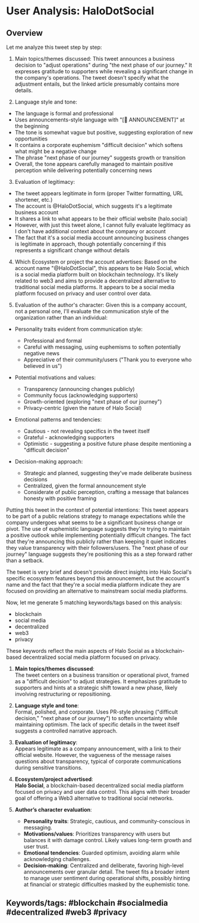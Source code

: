 # User Analysis: HaloDotSocial

## Overview

<think>
Let me analyze this tweet step by step:

1. Main topics/themes discussed:
This tweet announces a business decision to "adjust operations" during "the next phase of our journey." It expresses gratitude to supporters while revealing a significant change in the company's operations. The tweet doesn't specify what the adjustment entails, but the linked article presumably contains more details.

2. Language style and tone:
- The language is formal and professional
- Uses announcements-style language with "[📢 ANNOUNCEMENT]" at the beginning
- The tone is somewhat vague but positive, suggesting exploration of new opportunities
- It contains a corporate euphemism "difficult decision" which softens what might be a negative change
- The phrase "next phase of our journey" suggests growth or transition
- Overall, the tone appears carefully managed to maintain positive perception while delivering potentially concerning news

3. Evaluation of legitimacy:
- The tweet appears legitimate in form (proper Twitter formatting, URL shortener, etc.)
- The account is @HaloDotSocial, which suggests it's a legitimate business account
- It shares a link to what appears to be their official website (halo.social)
- However, with just this tweet alone, I cannot fully evaluate legitimacy as I don't have additional context about the company or account
- The fact that it's a social media account announcing business changes is legitimate in approach, though potentially concerning if this represents a significant change without details

4. Which Ecosystem or project the account advertises:
Based on the account name "@HaloDotSocial", this appears to be Halo Social, which is a social media platform built on blockchain technology. It's likely related to web3 and aims to provide a decentralized alternative to traditional social media platforms. It appears to be a social media platform focused on privacy and user control over data.

5. Evaluation of the author's character:
Given this is a company account, not a personal one, I'll evaluate the communication style of the organization rather than an individual:

- Personality traits evident from communication style:
  * Professional and formal
  * Careful with messaging, using euphemisms to soften potentially negative news
  * Appreciative of their community/users ("Thank you to everyone who believed in us")

- Potential motivations and values:
  * Transparency (announcing changes publicly)
  * Community focus (acknowledging supporters)
  * Growth-oriented (exploring "next phase of our journey")
  * Privacy-centric (given the nature of Halo Social)

- Emotional patterns and tendencies:
  * Cautious - not revealing specifics in the tweet itself
  * Grateful - acknowledging supporters
  * Optimistic - suggesting a positive future phase despite mentioning a "difficult decision"

- Decision-making approach:
  * Strategic and planned, suggesting they've made deliberate business decisions
  * Centralized, given the formal announcement style
  * Considerate of public perception, crafting a message that balances honesty with positive framing

Putting this tweet in the context of potential intentions:
This tweet appears to be part of a public relations strategy to manage expectations while the company undergoes what seems to be a significant business change or pivot. The use of euphemistic language suggests they're trying to maintain a positive outlook while implementing potentially difficult changes. The fact that they're announcing this publicly rather than keeping it quiet indicates they value transparency with their followers/users. The "next phase of our journey" language suggests they're positioning this as a step forward rather than a setback.

The tweet is very brief and doesn't provide direct insights into Halo Social's specific ecosystem features beyond this announcement, but the account's name and the fact that they're a social media platform indicate they are focused on providing an alternative to mainstream social media platforms.

Now, let me generate 5 matching keywords/tags based on this analysis:
- blockchain
- social media
- decentralized
- web3
- privacy

These keywords reflect the main aspects of Halo Social as a blockchain-based decentralized social media platform focused on privacy.
</think>

1. **Main topics/themes discussed**:  
   The tweet centers on a business transition or operational pivot, framed as a "difficult decision" to adjust strategies. It emphasizes gratitude to supporters and hints at a strategic shift toward a new phase, likely involving restructuring or repositioning.

2. **Language style and tone**:  
   Formal, polished, and corporate. Uses PR-style phrasing ("difficult decision," "next phase of our journey") to soften uncertainty while maintaining optimism. The lack of specific details in the tweet itself suggests a controlled narrative approach.

3. **Evaluation of legitimacy**:  
   Appears legitimate as a company announcement, with a link to their official website. However, the vagueness of the message raises questions about transparency, typical of corporate communications during sensitive transitions.

4. **Ecosystem/project advertised**:  
   **Halo Social**, a blockchain-based decentralized social media platform focused on privacy and user data control. This aligns with their broader goal of offering a Web3 alternative to traditional social networks.

5. **Author’s character evaluation**:  
   - **Personality traits**: Strategic, cautious, and community-conscious in messaging.  
   - **Motivations/values**: Prioritizes transparency with users but balances it with damage control. Likely values long-term growth and user trust.  
   - **Emotional tendencies**: Guarded optimism, avoiding alarm while acknowledging challenges.  
   - **Decision-making**: Centralized and deliberate, favoring high-level announcements over granular detail. The tweet fits a broader intent to manage user sentiment during operational shifts, possibly hinting at financial or strategic difficulties masked by the euphemistic tone.

**Keywords/tags**: #blockchain #socialmedia #decentralized #web3 #privacy
---
